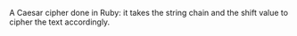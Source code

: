 A Caesar cipher done in Ruby: it takes the string chain and the shift value to cipher the text accordingly.